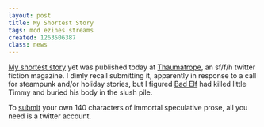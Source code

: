 ```yaml
---
layout: post
title: My Shortest Story
tags: mcd ezines streams
created: 1263506387
class: news
---
```

[My shortest story](http://twitter.com/thaumatrope/status/7756631121) yet was published today at [Thaumatrope](http://thaumatrope.greententacles.com/), an sf/f/h twitter fiction magazine.  I dimly recall submitting it, apparently in response to a call for steampunk and/or holiday stories, but I figured [Bad Elf](http://thaumatrope.greententacles.com/serials/BadElf/) had killed little Timmy and buried his body in the slush pile.

To [submit](http://thaumatrope.greententacles.com/submissions/stories/) your own 140 characters of immortal speculative prose, all you need is a twitter account.
